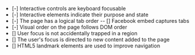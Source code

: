 - [-] Interactive controls are keyboard focusable
- [-] Interactive elements indicate their purpose and state
- [-] The page has a logical tab order
-- [] Facebook embed captures tabs
- [-] Visual order on the page follows DOM order
- [] User focus is not accidentally trapped in a region
- [] The user's focus is directed to new content added to the page
- [] HTML5 landmark elements are used to improve navigation